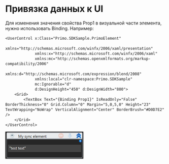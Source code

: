 # Привязка данных к UI

Для изменения значения свойства Prop1 в визуальной части элемента, нужно использовать Binding. Например:

```markup
<UserControl x:Class="Primo.SDKSample.PrimoElement"
             xmlns="http://schemas.microsoft.com/winfx/2006/xaml/presentation"
             xmlns:x="http://schemas.microsoft.com/winfx/2006/xaml"
             xmlns:mc="http://schemas.openxmlformats.org/markup-compatibility/2006" 
             xmlns:d="http://schemas.microsoft.com/expression/blend/2008" 
             xmlns:local="clr-namespace:Primo.SDKSample"
             mc:Ignorable="d" 
             d:DesignHeight="450" d:DesignWidth="800">
    <Grid>
        <TextBox Text="{Binding Prop1}" IsReadOnly="False" BorderThickness="0" Grid.Column="0" Margin="5,0,5,0" Height="23" TextWrapping="NoWrap" VerticalAlignment="Center" BorderBrush="#D0D7E2" />
    </Grid>
</UserControl>

```

![](<../../../.gitbook/assets/0 (126).png>)
